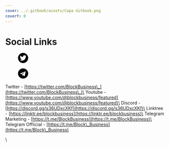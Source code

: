 ```yaml
---
cover: ../.gitbook/assets/Capa Gitbook.png
coverY: 0
---
```


# Social Links

<div>

<figure><img src="../.gitbook/assets/twitter (1) (1).png" alt="https://twitter.com/BlockBusiness_"><figcaption></figcaption></figure>

 

<figure><img src="../.gitbook/assets/telegram (1).png" alt="https://t.me/BlockBusiness"><figcaption></figcaption></figure>

</div>



Twitter - [https://twitter.com/BlockBusiness\_](https://twitter.com/BlockBusiness\_)\
Youtube - [https://www.youtube.com/@blockbusiness/featured](https://www.youtube.com/@blockbusiness/featured)\
Discord - [https://discord.gg/s36UDxcXKf](https://discord.gg/s36UDxcXKf)\
Linktree - [https://linktr.ee/blockbusiness](https://linktr.ee/blockbusiness)\
Telegram Marketing - [https://t.me/BlockBusiness](https://t.me/BlockBusiness)\
Telegram Offiicial - [https://t.me/Block\_Business](https://t.me/Block\_Business)

\
